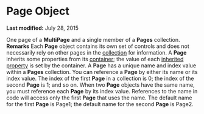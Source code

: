
# Page Object

 **Last modified:** July 28, 2015


One page of a  **MultiPage** and a single member of a **Pages** collection.
 **Remarks**
Each  **Page** object contains its own set of controls and does not necessarily rely on other pages in the [collection](b8bdf64f-5920-1ae9-16d0-b26d09524a30.md) for information. A **Page** inherits some properties from its [container](b8bdf64f-5920-1ae9-16d0-b26d09524a30.md); the value of each  [inherited property](7ce2c60f-29fb-96e2-2516-73c99a6e7cff.md) is set by the container.
A  **Page** has a unique name and index value within a **Pages** collection. You can reference a **Page** by either its name or its index value. The index of the first **Page** in a collection is 0; the index of the second **Page** is 1; and so on. When two **Page** objects have the same name, you must reference each **Page** by its index value. References to the name in code will access only the first **Page** that uses the name.
The default name for the first  **Page** is Page1; the default name for the second **Page** is Page2.
